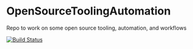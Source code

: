# OpenSourceToolingAutomation
Repo to work on some open source tooling, automation, and workflows

[![Build Status](https://travis-ci.org/lkisac/OpenSourceToolingAutomation.svg?branch=master)](https://travis-ci.org/lkisac/OpenSourceToolingAutomation)
